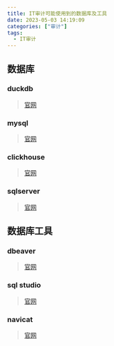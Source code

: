 ```yaml
---
title: IT审计可能使用到的数据库及工具
date: 2023-05-03 14:19:09
categories: ["审计"]
tags:
  - IT审计
---
```


## 数据库

### duckdb
> [官网](https://duckdb.org/)

### mysql
> [官网](https://www.mysql.com/)

### clickhouse
> [官网](https://clickhouse.com/)

### sqlserver
> [官网](https://www.microsoft.com/en-us/sql-server/)

## 数据库工具


### dbeaver
> [官网](https://dbeaver.io/)

### sql studio
> [官网](https://www.sqlstudio.com/)

### navicat
> [官网](https://www.navicat.com.cn/)
